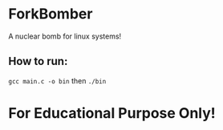 # ForkBomber
A nuclear bomb for linux systems!

## How to run:
`gcc main.c -o bin`
then
`./bin`

# For Educational Purpose Only!
